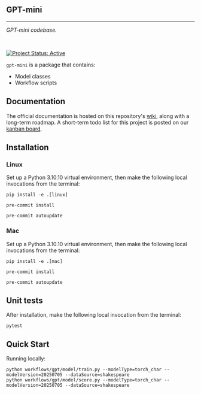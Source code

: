 ## GPT-mini

<hr>

*GPT-mini codebase.*

<br>

[![Project Status: Active](https://www.repostatus.org/badges/latest/active.svg)](https://www.repostatus.org/#active)

`gpt-mini` is a package that contains:

- Model classes
- Workflow scripts

## Documentation

The official documentation is hosted on this repository's [wiki](), along with a long-term roadmap. A short-term todo list for this project is posted on our [kanban board]().


## Installation

### Linux

Set up a Python 3.10.10 virtual environment, then make the following local invocations from the terminal:

```
pip install -e .[linux]

pre-commit install

pre-commit autoupdate
```

### Mac

Set up a Python 3.10.10 virtual environment, then make the following local invocations from the terminal:

```
pip install -e .[mac]

pre-commit install

pre-commit autoupdate
```

## Unit tests

After installation, make the following local invocation from the terminal:
```
pytest
```

## Quick Start

Running locally:
```
python workflows/gpt/model/train.py --modelType=torch_char --modelVersion=20250705 --dataSource=shakespeare
python workflows/gpt/model/score.py --modelType=torch_char --modelVersion=20250705 --dataSource=shakespeare
```
